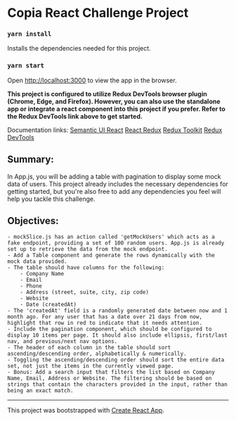 # Copia React Challenge Project
### `yarn install`
Installs the dependencies needed for this project.
### `yarn start`
Open [http://localhost:3000](http://localhost:3000) to view the app in the browser.

**This project is configured to utilize Redux DevTools browser plugin (Chrome, Edge, and Firefox). However, you can also use the standalone app or integrate a react component into this project if you prefer. Refer to the Redux DevTools link above to get started.**

Documentation links:
[Semantic UI React](https://react.semantic-ui.com)
[React Redux](https://react-redux.js.org/)
[Redux Toolkit](https://redux-toolkit.js.org/)
[Redux DevTools](https://github.com/reduxjs/redux-devtools)
## Summary:
In App.js, you will be adding a table with pagination to display some mock data of users. This project already includes the necessary dependencies for getting started, but you're also free to add any dependencies you feel will help you tackle this challenge. 
## Objectives:
	- mockSlice.js has an action called 'getMockUsers' which acts as a fake endpoint, providing a set of 100 random users. App.js is already set up to retrieve the data from the mock endpoint.
	- Add a Table component and generate the rows dynamically with the mock data provided.
	- The table should have columns for the following:
		- Company Name
		- Email
		- Phone
		- Address (street, suite, city, zip code)
		- Website
		- Date (createdAt)
	- The 'createdAt' field is a randomly generated date between now and 1 month ago. For any user that has a date over 21 days from now, highlight that row in red to indicate that it needs attention.
	- Include the pagination component, which should be configured to display 10 items per page. It should also include ellipsis, first/last nav, and previous/next nav options.
	- The header of each column in the table should sort ascending/descending order, alphabetically & numerically.
	- Toggling the ascending/descending order should sort the entire data set, not just the items in the currently viewed page.
	- Bonus: Add a search input that filters the list based on Company Name, Email, Address or Website. The filtering should be based on strings that contain the characters provided in the input, rather than being an exact match.

---------------------------------------
This project was bootstrapped with [Create React App](https://github.com/facebook/create-react-app).
